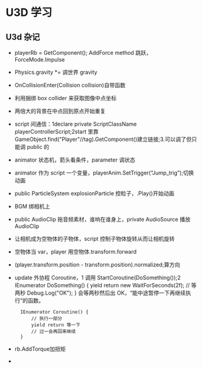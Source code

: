 # U3D 学习

## U3d 杂记

- playerRb = GetComponent<Rigidbody>(); AddForce method 跳跃，ForceMode.Impulse
- Physics.gravity \*= 调世界 gravity
- OnCollisionEnter(Collision collision)自带函数
- 利用捆绑 box collider 来获取图像中点坐标
- 两倍大的背景在中点回到原点开始重复
- script 间通信：1declare private ScriptClassName playerControllerScript;2start 里靠 GameObject.find("Player"//tag).GetComponent<ScriptClassName>()建立链接;3.可以调了但只能调 public 的
- animator 状态机，箭头看条件，parameter 调状态
- animator 作为 script 一个变量，playerAnim.SetTrigger(“Jump_trig”);切换动画
- public ParticleSystem explosionParticle 控粒子，.Play()开始动画
- BGM 绑相机上
- public AudioClip 拖音频素材，谁响在谁身上，private AudioSource 播放 AudioClip
- 让相机成为空物体的子物体，script 控制子物体旋转从而让相机旋转
- 空物体当 var，player 用空物体.transform.forward
- (player.transform.position - transform.position).normalized;算方向
- update 外协程 Coroutine，1 调用 StartCoroutine(DoSomething());2 IEnumerator DoSomething()
  {
  yield return new WaitForSeconds(2f); // 等两秒
  Debug.Log("OK");
  } 会等两秒然后出 OK，“能中途暂停一下再继续执行”的函数。

  ```
    IEnumerator Coroutine() {
        // 执行一部分
        yield return 等一下
        // 过一会再回来继续
    }
  ```
- rb.AddTorque加扭矩
-
